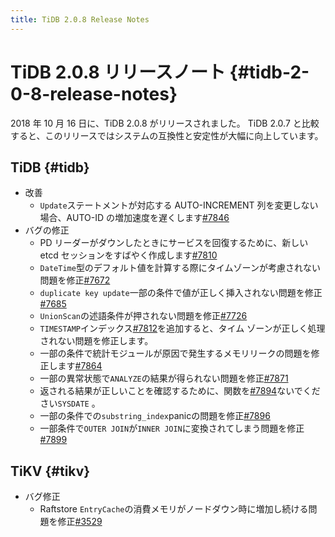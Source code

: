 ```yaml
---
title: TiDB 2.0.8 Release Notes
---
```


# TiDB 2.0.8 リリースノート {#tidb-2-0-8-release-notes}

2018 年 10 月 16 日に、TiDB 2.0.8 がリリースされました。 TiDB 2.0.7 と比較すると、このリリースではシステムの互換性と安定性が大幅に向上しています。

## TiDB {#tidb}

-   改善
    -   `Update`ステートメントが対応する AUTO-INCREMENT 列を変更しない場合、AUTO-ID の増加速度を遅くします[#7846](https://github.com/pingcap/tidb/pull/7846)
-   バグの修正
    -   PD リーダーがダウンしたときにサービスを回復するために、新しい etcd セッションをすばやく作成します[#7810](https://github.com/pingcap/tidb/pull/7810)
    -   `DateTime`型のデフォルト値を計算する際にタイムゾーンが考慮されない問題を修正[#7672](https://github.com/pingcap/tidb/pull/7672)
    -   `duplicate key update`一部の条件で値が正しく挿入されない問題を修正[#7685](https://github.com/pingcap/tidb/pull/7685)
    -   `UnionScan`の述語条件が押されない問題を修正[#7726](https://github.com/pingcap/tidb/pull/7726)
    -   `TIMESTAMP`インデックス[#7812](https://github.com/pingcap/tidb/pull/7812)を追加すると、タイム ゾーンが正しく処理されない問題を修正します。
    -   一部の条件で統計モジュールが原因で発生するメモリリークの問題を修正します[#7864](https://github.com/pingcap/tidb/pull/7864)
    -   一部の異常状態で`ANALYZE`の結果が得られない問題を修正[#7871](https://github.com/pingcap/tidb/pull/7871)
    -   返される結果が正しいことを確認するために、関数を[#7894](https://github.com/pingcap/tidb/pull/7894)ないでください`SYSDATE` 。
    -   一部の条件での`substring_index`panicの問題を修正[#7896](https://github.com/pingcap/tidb/pull/7896)
    -   一部条件で`OUTER JOIN`が`INNER JOIN`に変換されてしまう問題を修正[#7899](https://github.com/pingcap/tidb/pull/7899)

## TiKV {#tikv}

-   バグ修正
    -   Raftstore `EntryCache`の消費メモリがノードダウン時に増加し続ける問題を修正[#3529](https://github.com/tikv/tikv/pull/3529)
